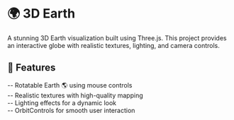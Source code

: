 # 🌍 3D Earth
A stunning 3D Earth visualization built using Three.js. This project provides an interactive globe with realistic textures, lighting, and camera controls.

## 🚀 Features
-- Rotatable Earth 🌎 using mouse controls<br>
-- Realistic textures with high-quality mapping<br>
-- Lighting effects for a dynamic look<br>
-- OrbitControls for smooth user interaction<br>
